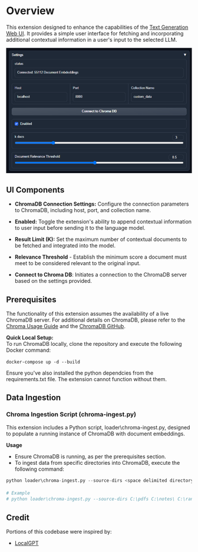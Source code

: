 # Overview

This extension designed to enhance the capabilities of the [Text Generation Web UI](https://github.com/oobabooga/text-generation-webui). It provides a simple user interface for fetching and incorporating additional contextual information in a user's input to the selected LLM. 

![The User Interface](Screenshot.png)


## UI Components

- **ChromaDB Connection Settings:** Configure the connection parameters to ChromaDB, including host, port, and collection name.

- **Enabled:** Toggle the extension's ability to append contextual information to user input before sending it to the language model.

- **Result Limit (K):** Set the maximum number of contextual documents to be fetched and integrated into the model.

- **Relevance Threshold** - Establish the minimum score a document must meet to be considered relevant to the original input.

- **Connect to Chroma DB**: Initiates a connection to the ChromaDB server based on the settings provided.


## Prerequisites
The functionality of this extension assumes the availability of a live ChromaDB server. For additional details on ChromaDB, please refer to the [Chroma Usage Guide](https://docs.trychroma.com/usage-guide) and the [ChromaDB GitHub]( https://github.com/chroma-core/chroma).

**Quick Local Setup:**  
To run ChromaDB locally, clone the repository and execute the following Docker command:

```docker-compose up -d --build```

Ensure you've also installed the python dependcies from the requirements.txt file. The extension cannot function without them. 


## Data Ingestion
### Chroma Ingestion Script (chroma-ingest.py)

This extension includes a Python script, loader\chroma-ingest.py, designed to populate a running instance of ChromaDB with document embeddings.

**Usage**  
- Ensure ChromaDB is running, as per the prerequisites section.  
- To ingest data from specific directories into ChromaDB, execute the following command:  


```python
python loader\chroma-ingest.py --source-dirs <space delimited directory list>

# Example 
# python loader\chroma-ingest.py --source-dirs C:\pdfs C:\notes\ C:\random_text_files
```

## Credit
Portions of this codebase were inspired by:
- [LocalGPT](https://github.com/PromtEngineer/localGPT)